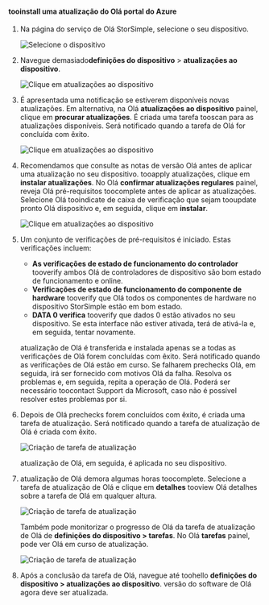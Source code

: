 <!--author=alkohli last changed: 08/04/17-->

#### <a name="tooinstall-an-update-from-hello-azure-portal"></a>tooinstall uma atualização do Olá portal do Azure

1. Na página do serviço de Olá StorSimple, selecione o seu dispositivo.

    ![Selecione o dispositivo](./media/storsimple-8000-install-update5-via-portal/update1.png)

2. Navegue demasiado**definições do dispositivo** > **atualizações ao dispositivo**.

    ![Clique em atualizações ao dispositivo](./media/storsimple-8000-install-update5-via-portal/update2.png)

2. É apresentada uma notificação se estiverem disponíveis novas atualizações. Em alternativa, na Olá **atualizações ao dispositivo** painel, clique em **procurar atualizações**. É criada uma tarefa tooscan para as atualizações disponíveis. Será notificado quando a tarefa de Olá for concluída com êxito.

    ![Clique em atualizações ao dispositivo](./media/storsimple-8000-install-update5-via-portal/update3.png)

3. Recomendamos que consulte as notas de versão Olá antes de aplicar uma atualização no seu dispositivo. tooapply atualizações, clique em **instalar atualizações**. No Olá **confirmar atualizações regulares** painel, reveja Olá pré-requisitos toocomplete antes de aplicar as atualizações. Selecione Olá tooindicate de caixa de verificação que sejam tooupdate pronto Olá dispositivo e, em seguida, clique em **instalar**.

    ![Clique em atualizações ao dispositivo](./media/storsimple-8000-install-update5-via-portal/update4.png)

6. Um conjunto de verificações de pré-requisitos é iniciado. Estas verificações incluem:
   
   * **As verificações de estado de funcionamento do controlador** tooverify ambos Olá de controladores de dispositivo são bom estado de funcionamento e online.
   * **Verificações de estado de funcionamento do componente de hardware** tooverify que Olá todos os componentes de hardware no dispositivo StorSimple estão em bom estado.
   * **DATA 0 verifica** tooverify que dados 0 estão ativados no seu dispositivo. Se esta interface não estiver ativada, terá de ativá-la e, em seguida, tentar novamente.

    atualização de Olá é transferida e instalada apenas se a todas as verificações de Olá forem concluídas com êxito. Será notificado quando as verificações de Olá estão em curso. Se falharem prechecks Olá, em seguida, irá ser fornecido com motivos Olá da falha. Resolva os problemas e, em seguida, repita a operação de Olá. Poderá ser necessário toocontact Support da Microsoft, caso não é possível resolver estes problemas por si.

7. Depois de Olá prechecks forem concluídos com êxito, é criada uma tarefa de atualização. Será notificado quando a tarefa de atualização de Olá é criada com êxito.
   
    ![Criação de tarefa de atualização](./media/storsimple-8000-install-update5-via-portal/update6.png)
   
    atualização de Olá, em seguida, é aplicada no seu dispositivo.

9. atualização de Olá demora algumas horas toocomplete. Selecione a tarefa de atualização de Olá e clique em **detalhes** tooview Olá detalhes sobre a tarefa de Olá em qualquer altura.

    ![Criação de tarefa de atualização](./media/storsimple-8000-install-update5-via-portal/update8.png)

     Também pode monitorizar o progresso de Olá da tarefa de atualização de Olá de **definições do dispositivo > tarefas**. No Olá **tarefas** painel, pode ver Olá em curso de atualização.

     ![Criação de tarefa de atualização](./media/storsimple-8000-install-update5-via-portal/update7.png)

10. Após a conclusão da tarefa de Olá, navegue até toohello **definições do dispositivo > atualizações ao dispositivo**. versão do software de Olá agora deve ser atualizada.


